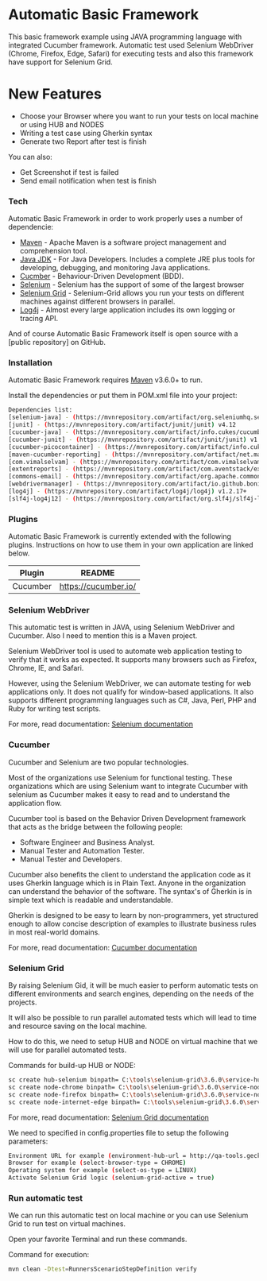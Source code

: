 # Automatic Basic Framework

This basic framework example using JAVA programming language with integrated Cucumber framework.
Automatic test used Selenium WebDriver (Chrome, Firefox, Edge, Safari) for executing tests and also this
framework have support for Selenium Grid.

# New Features

  - Choose your Browser where you want to run your tests on local machine or using HUB and NODES
  - Writing a test case using Gherkin syntax
  - Generate two Report after test is finish 

You can also:

  - Get Screenshot if test is failed
  - Send email notification when test is finish

### Tech

Automatic Basic Framework in order to work properly uses a number of dependencie:

* [Maven](https://maven.apache.org/) - Apache Maven is a software project management and comprehension tool.
* [Java JDK](https://www.oracle.com/technetwork/java/javase/downloads/index.html) - For Java Developers. Includes a complete JRE plus tools for developing, debugging, and monitoring Java applications.
* [Cucmber](https://docs.cucumber.io/) - Behaviour-Driven Development (BDD).
* [Selenium](https://www.seleniumhq.org/download/) - Selenium has the support of some of the largest browser
* [Selenium Grid](https://www.seleniumhq.org/docs/07_selenium_grid.jsp) - Selenium-Grid allows you run your tests on different machines against different browsers in parallel.
* [Log4j](https://logging.apache.org/log4j/2.x/) - Almost every large application includes its own logging or tracing API. 

And of course Automatic Basic Framework itself is open source with a [public repository]
 on GitHub.

### Installation

Automatic Basic Framework requires [Maven](https://maven.apache.org/download.cgi) v3.6.0+ to run.

Install the dependencies or put them in POM.xml file into your project:

```sh
Dependencies list:
[selenium-java] - (https://mvnrepository.com/artifact/org.seleniumhq.selenium/selenium-java) v3.12.0+
[junit] - (https://mvnrepository.com/artifact/junit/junit) v4.12
[cucumber-java] - (https://mvnrepository.com/artifact/info.cukes/cucumber-java) v1.2.5+
[cucumber-junit] - (https://mvnrepository.com/artifact/junit/junit) v1.2.2+
[cucumber-picocontainer] - (https://mvnrepository.com/artifact/info.cukes/cucumber-picocontainer) v1.2.5+
[maven-cucumber-reporting] - (https://mvnrepository.com/artifact/net.masterthought/maven-cucumber-reporting) v3.14.0+
[com.vimalselvam] - (https://mvnrepository.com/artifact/com.vimalselvam/cucumber-extentsreport) v3.0.2+
[extentreports] - (https://mvnrepository.com/artifact/com.aventstack/extentreports) v4.0.5+
[commons-email] - (https://mvnrepository.com/artifact/org.apache.commons/commons-email) v1.5+
[webdrivermanager] - (https://mvnrepository.com/artifact/io.github.bonigarcia/webdrivermanager) v3.2.0+
[log4j] - (https://mvnrepository.com/artifact/log4j/log4j) v1.2.17+
[slf4j-log4j12] - (https://mvnrepository.com/artifact/org.slf4j/slf4j-log4j12) v1.7.25+
```

### Plugins

Automatic Basic Framework is currently extended with the following plugins. Instructions on how to use them in your own application are linked below.

| Plugin | README |
| ------ | ------ |
| Cucumber | https://cucumber.io/ |

### Selenium WebDriver

This automatic test is written in JAVA, using Selenium WebDriver and Cucumber. Also I need to mention this is a Maven project.

Selenium WebDriver tool is used to automate web application testing to verify that it works as expected. It supports many browsers such as Firefox, Chrome, IE, and Safari. 

However, using the Selenium WebDriver, we can automate testing for web applications only. It does not qualify for window-based applications. It also supports different programming languages such as C#, Java, Perl, PHP and Ruby for writing test scripts. 

For more, read documentation:
[Selenium documentation](https://www.seleniumhq.org/docs/)

### Cucumber

Cucumber and Selenium are two popular technologies.

Most of the organizations use Selenium for functional testing. These organizations which are using Selenium want to integrate Cucumber with selenium as Cucumber makes it easy to read and to understand the application flow.

Cucumber tool is based on the Behavior Driven Development framework that acts as the bridge between the following people:

- Software Engineer and Business Analyst.
- Manual Tester and Automation Tester.
- Manual Tester and Developers.

Cucumber also benefits the client to understand the application code as it uses Gherkin language which is in Plain Text. Anyone in the organization can understand the behavior of the software. The syntax's of Gherkin is in simple text which is readable and understandable.

Gherkin is designed to be easy to learn by non-programmers, yet structured enough to allow concise description of examples to illustrate business rules in most real-world domains.

For more, read documentation:
[Cucumber documentation](https://docs.cucumber.io/)


### Selenium Grid

By raising Selenium Gid, it will be much easier to perform automatic tests on different environments and search engines, depending on the needs of the projects.

It will also be possible to run parallel automated tests which will lead to time and resource saving on the local machine.

How to do this, we need to setup HUB and NODE on virtual machine that we will use for parallel automated tests.

Commands for build-up HUB or NODE:
```sh
sc create hub-selenium binpath= C:\tools\selenium-grid\3.6.0\service-hub-selenium\hub-selenium.exe
sc create node-chrome binpath= C:\tools\selenium-grid\3.6.0\service-node-chrome\node-chrome.exe
sc create node-firefox binpath= C:\tools\selenium-grid\3.6.0\service-node-firefox\node-firefox.exe
sc create node-internet-edge binpath= C:\tools\selenium-grid\3.6.0\service-node-edge\node-edge.exe
```

For more, read documentation:
[Selenium Grid documentation](https://www.seleniumhq.org/docs/07_selenium_grid.jsp)

We need to specified in config.properties file to setup the following parameters:
```sh
Environment URL for example (environment-hub-url = http://qa-tools.gecko.rs:4444/wd/hub)
Browser for example (select-browser-type = CHROME)
Operating system for example (select-os-type = LINUX)
Activate Selenium Grid logic (selenium-grid-active = true)
```

### Run automatic test

We can run this automatic test on local machine or you can use Selenium Grid to run test on virtual machines.

Open your favorite Terminal and run these commands.

Command for execution:
```sh
mvn clean -Dtest=RunnersScenarioStepDefinition verify
```
